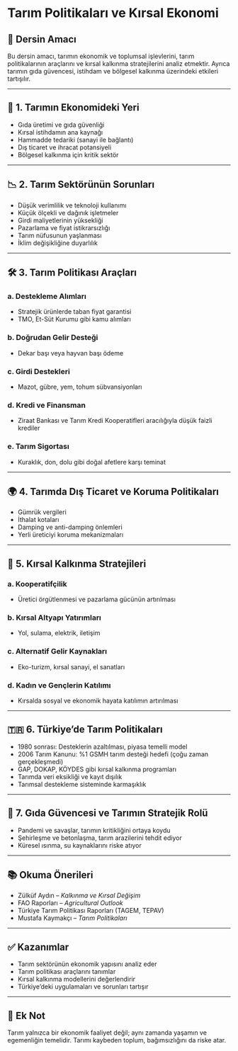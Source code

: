 # Tarım Politikaları ve Kırsal Ekonomi

## 🎯 Dersin Amacı

Bu dersin amacı, tarımın ekonomik ve toplumsal işlevlerini, tarım politikalarının araçlarını ve kırsal kalkınma stratejilerini analiz etmektir. Ayrıca tarımın gıda güvencesi, istihdam ve bölgesel kalkınma üzerindeki etkileri tartışılır.

---

## 🌾 1. Tarımın Ekonomideki Yeri

- Gıda üretimi ve gıda güvenliği
- Kırsal istihdamın ana kaynağı
- Hammadde tedariki (sanayi ile bağlantı)
- Dış ticaret ve ihracat potansiyeli
- Bölgesel kalkınma için kritik sektör

---

## 📉 2. Tarım Sektörünün Sorunları

- Düşük verimlilik ve teknoloji kullanımı
- Küçük ölçekli ve dağınık işletmeler
- Girdi maliyetlerinin yüksekliği
- Pazarlama ve fiyat istikrarsızlığı
- Tarım nüfusunun yaşlanması
- İklim değişikliğine duyarlılık

---

## 🛠️ 3. Tarım Politikası Araçları

### a. Destekleme Alımları

- Stratejik ürünlerde taban fiyat garantisi
- TMO, Et-Süt Kurumu gibi kamu alımları

### b. Doğrudan Gelir Desteği

- Dekar başı veya hayvan başı ödeme

### c. Girdi Destekleri

- Mazot, gübre, yem, tohum sübvansiyonları

### d. Kredi ve Finansman

- Ziraat Bankası ve Tarım Kredi Kooperatifleri aracılığıyla düşük faizli krediler

### e. Tarım Sigortası

- Kuraklık, don, dolu gibi doğal afetlere karşı teminat

---

## 🌍 4. Tarımda Dış Ticaret ve Koruma Politikaları

- Gümrük vergileri
- İthalat kotaları
- Damping ve anti-damping önlemleri
- Yerli üreticiyi koruma mekanizmaları

---

## 🧭 5. Kırsal Kalkınma Stratejileri

### a. Kooperatifçilik

- Üretici örgütlenmesi ve pazarlama gücünün artırılması

### b. Kırsal Altyapı Yatırımları

- Yol, sulama, elektrik, iletişim

### c. Alternatif Gelir Kaynakları

- Eko-turizm, kırsal sanayi, el sanatları

### d. Kadın ve Gençlerin Katılımı

- Kırsalda sosyal ve ekonomik hayata katılımın artırılması

---

## 🇹🇷 6. Türkiye’de Tarım Politikaları

- 1980 sonrası: Desteklerin azaltılması, piyasa temelli model
- 2006 Tarım Kanunu: %1 GSMH tarım desteği hedefi (çoğu zaman gerçekleşmedi)
- GAP, DOKAP, KÖYDES gibi kırsal kalkınma programları
- Tarımda veri eksikliği ve kayıt dışılık
- Tarımsal destekleme sisteminde karmaşıklık

---

## 🧠 7. Gıda Güvencesi ve Tarımın Stratejik Rolü

- Pandemi ve savaşlar, tarımın kritikliğini ortaya koydu
- Şehirleşme ve betonlaşma, tarım arazilerini tehdit ediyor
- Küresel ısınma, su kaynaklarını riske atıyor

---

## 📚 Okuma Önerileri

- Zülküf Aydın – _Kalkınma ve Kırsal Değişim_
- FAO Raporları – _Agricultural Outlook_
- Türkiye Tarım Politikası Raporları (TAGEM, TEPAV)
- Mustafa Kaymakçı – _Tarım Politikaları_

---

## ✅ Kazanımlar

- Tarım sektörünün ekonomik yapısını analiz eder
- Tarım politikası araçlarını tanımlar
- Kırsal kalkınma modellerini değerlendirir
- Türkiye’deki uygulamaları ve sorunları tartışır

---

## 📌 Ek Not

Tarım yalnızca bir ekonomik faaliyet değil; aynı zamanda yaşamın ve egemenliğin temelidir. Tarımı kaybeden toplum, bağımsızlığını da riske atar.
